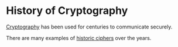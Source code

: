# History of Cryptography

[Cryptography](../cryptography.md) has been used for centuries to communicate securely.

There are many examples of [historic ciphers](historic%20ciphers/historic%20ciphers.md) over the years.